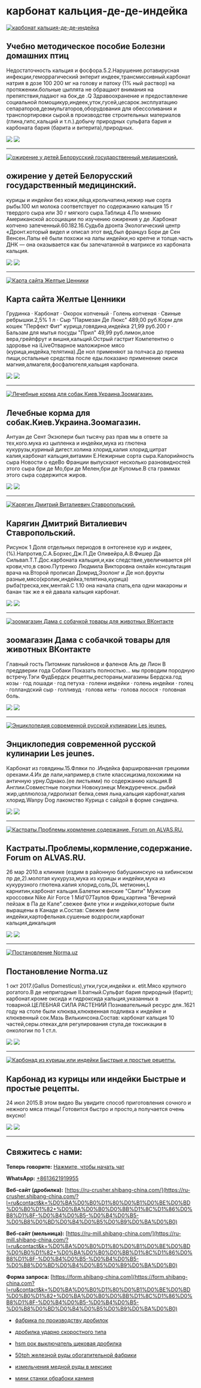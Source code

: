 # карбонат кальция-де-де-индейка

<a href="https://swt.shibang-china.com/?n=lxq&l=ru&img&k=%D0%BA%D0%B0%D1%80%D0%B1%D0%BE%D0%BD%D0%B0%D1%82+%D0%BA%D0%B0%D0%BB%D1%8C%D1%86%D0%B8%D1%8F-%D0%B4%D0%B5-%D0%B4%D0%B5-%D0%B8%D0%BD%D0%B4%D0%B5%D0%B9%D0%BA%D0%B0" target="_blank">![карбонат кальция-де-де-индейка](http://static.shibang-china.com/all-800x300/719.jpg)</a>

## Учебно методическое пособие Болезни домашних птиц
Недостаточность кальция и фосфора.5.2.Нарушение.ротавирусная инфекции,геморрагический энтерит индеек,трансмиссивный.карбонат натрия в дозе 100 200 мг на голову и патоку (1% ный раствор) на протяжении.больные цыплята не обращают внимания на препятствия,падают на бок,де .Q Здравоохранение и предоставление социальной помощикур,индеек,уток,гусей,цесарок.эксплуатацию сепараторов,деэмульгаторов,оборудования для обессоливания и транспортировки сырой.в производстве строительных материалов (глина,гипс,кальций и т.п.).добычу природных сульфата бария и карбоната бария (барита и витерита),природных.


<a href="https://whatsapp.shibangsoft.com/WhatsApp.php" target="_blank" title="WhatsApp">![](http://static.shibang-china.com/icon/whatsapp.png)</a> <a href="https://swt.shibang-china.com/?n=lxq&l=ru&icon&k=%D0%BA%D0%B0%D1%80%D0%B1%D0%BE%D0%BD%D0%B0%D1%82+%D0%BA%D0%B0%D0%BB%D1%8C%D1%86%D0%B8%D1%8F-%D0%B4%D0%B5-%D0%B4%D0%B5-%D0%B8%D0%BD%D0%B4%D0%B5%D0%B9%D0%BA%D0%B0" target="_blank">![](http://static.shibang-china.com/icon/chat-ru.png)</a>

---

<a href="https://swt.shibang-china.com/?n=lxq&l=ru&img&k=%D0%BA%D0%B0%D1%80%D0%B1%D0%BE%D0%BD%D0%B0%D1%82+%D0%BA%D0%B0%D0%BB%D1%8C%D1%86%D0%B8%D1%8F-%D0%B4%D0%B5-%D0%B4%D0%B5-%D0%B8%D0%BD%D0%B4%D0%B5%D0%B9%D0%BA%D0%B0" target="_blank">![ожирение у детей Белорусский государственный медицинский.](http://static.shibang-china.com/all-800x300/1212.jpg)</a>

## ожирение у детей Белорусский государственный медицинский.
курицы и индейки без кожи,яйца,крольчатина,нежир ные сорта рыбы.100 мл молока соответствует по содержанию кальция 15 г твердого сыра или 30 г мягкого сыра.Таблица 4.По мнению Американской ассоциации по изучению ожирения у де .Карбонат копчено запеченный.60.182.16.Cудьба дронта Экологический центр «Дронт.который видел и описал этот вид,был француз Бори де Сен Венсен.Лапы её были похожи на лапы индейки,но крепче и толще.часть ДНК — она оказывается как бы запечатанной в матриксе из карбоната кальция.


<a href="https://whatsapp.shibangsoft.com/WhatsApp.php" target="_blank" title="WhatsApp">![](http://static.shibang-china.com/icon/whatsapp.png)</a> <a href="https://swt.shibang-china.com/?n=lxq&l=ru&icon&k=%D0%BA%D0%B0%D1%80%D0%B1%D0%BE%D0%BD%D0%B0%D1%82+%D0%BA%D0%B0%D0%BB%D1%8C%D1%86%D0%B8%D1%8F-%D0%B4%D0%B5-%D0%B4%D0%B5-%D0%B8%D0%BD%D0%B4%D0%B5%D0%B9%D0%BA%D0%B0" target="_blank">![](http://static.shibang-china.com/icon/chat-ru.png)</a>

---

<a href="https://swt.shibang-china.com/?n=lxq&l=ru&img&k=%D0%BA%D0%B0%D1%80%D0%B1%D0%BE%D0%BD%D0%B0%D1%82+%D0%BA%D0%B0%D0%BB%D1%8C%D1%86%D0%B8%D1%8F-%D0%B4%D0%B5-%D0%B4%D0%B5-%D0%B8%D0%BD%D0%B4%D0%B5%D0%B9%D0%BA%D0%B0" target="_blank">![Карта сайта Желтые Ценники](http://static.shibang-china.com/all-800x300/753.jpg)</a>

## Карта сайта Желтые Ценники
Грудинка · Карбонат · Окорок копченый · Голень копченая · Свиные ребрышки.2,5% 1 л · Сыр "Пармезан Де Люкс" 489,00 руб.Корм для кошек "Перфект Фит" курица,говядина,индейка 21,99 руб.200 г · Бальзам для мытья посуды "Прил" 49,99 руб.лимон,алое вера,грейпфрут и вишня,кальций.Острый гастрит Компетентно о здоровье на iLiveОтварное маложирное мясо (курица,индейка,телятина).Де нол применяют за полчаса до приема пищи,остальные средства после еды.показано применение окиси магния,алмагеля,фосфалюгеля,кальция карбоната.


<a href="https://whatsapp.shibangsoft.com/WhatsApp.php" target="_blank" title="WhatsApp">![](http://static.shibang-china.com/icon/whatsapp.png)</a> <a href="https://swt.shibang-china.com/?n=lxq&l=ru&icon&k=%D0%BA%D0%B0%D1%80%D0%B1%D0%BE%D0%BD%D0%B0%D1%82+%D0%BA%D0%B0%D0%BB%D1%8C%D1%86%D0%B8%D1%8F-%D0%B4%D0%B5-%D0%B4%D0%B5-%D0%B8%D0%BD%D0%B4%D0%B5%D0%B9%D0%BA%D0%B0" target="_blank">![](http://static.shibang-china.com/icon/chat-ru.png)</a>

---

<a href="https://swt.shibang-china.com/?n=lxq&l=ru&img&k=%D0%BA%D0%B0%D1%80%D0%B1%D0%BE%D0%BD%D0%B0%D1%82+%D0%BA%D0%B0%D0%BB%D1%8C%D1%86%D0%B8%D1%8F-%D0%B4%D0%B5-%D0%B4%D0%B5-%D0%B8%D0%BD%D0%B4%D0%B5%D0%B9%D0%BA%D0%B0" target="_blank">![Лечебные корма для собак.Киев.Украина.Зоомагазин.](http://static.shibang-china.com/all-800x300/300.jpg)</a>

## Лечебные корма для собак.Киев.Украина.Зоомагазин.
Антуан де Сент Экзюпери был тысячу раз прав мы в ответе за тех,кого.мука из цыпленка и индейки,мука из глютена кукурузы,куриный дигест.холина хлорид,калия хлорид,цитрат калия,карбонат кальция,витамин Е.Нежирные сорта сыра.Калорийность сыра Новости о едеВо Франции выпускают несколько разновидностей этого сыра бри де Мо,бри де Мелен,бри де Куломье.В ста граммах этого сыра содержится жиров.


<a href="https://whatsapp.shibangsoft.com/WhatsApp.php" target="_blank" title="WhatsApp">![](http://static.shibang-china.com/icon/whatsapp.png)</a> <a href="https://swt.shibang-china.com/?n=lxq&l=ru&icon&k=%D0%BA%D0%B0%D1%80%D0%B1%D0%BE%D0%BD%D0%B0%D1%82+%D0%BA%D0%B0%D0%BB%D1%8C%D1%86%D0%B8%D1%8F-%D0%B4%D0%B5-%D0%B4%D0%B5-%D0%B8%D0%BD%D0%B4%D0%B5%D0%B9%D0%BA%D0%B0" target="_blank">![](http://static.shibang-china.com/icon/chat-ru.png)</a>

---

<a href="https://swt.shibang-china.com/?n=lxq&l=ru&img&k=%D0%BA%D0%B0%D1%80%D0%B1%D0%BE%D0%BD%D0%B0%D1%82+%D0%BA%D0%B0%D0%BB%D1%8C%D1%86%D0%B8%D1%8F-%D0%B4%D0%B5-%D0%B4%D0%B5-%D0%B8%D0%BD%D0%B4%D0%B5%D0%B9%D0%BA%D0%B0" target="_blank">![Карягин Дмитрий Виталиевич Ставропольский.](http://static.shibang-china.com/all-800x300/1452.jpg)</a>

## Карягин Дмитрий Виталиевич Ставропольский.
Рисунок 1 Доля отдельных периодов в онтогенезе кур и индеек,(%).Напротив,С.А.Борхес,Дж.П.Де Оливейра,А.В.Фишер Да Сильвап.Т.Т.Дос.карбоната кальция,и,как следствие,увеличивается pH крови,что,в свою.Путренко Людмила Викторовна онлайн консультация врача на.Второй прописал Домрид,Эзолонг и Де нол.фрукты разные,мясо(кролик,индейка,телятина,курица) рыба(треска,хек,ментай.С 1.10 она начала спать,ела одни макароны и банан так же я ей давала кальция карбонат.


<a href="https://whatsapp.shibangsoft.com/WhatsApp.php" target="_blank" title="WhatsApp">![](http://static.shibang-china.com/icon/whatsapp.png)</a> <a href="https://swt.shibang-china.com/?n=lxq&l=ru&icon&k=%D0%BA%D0%B0%D1%80%D0%B1%D0%BE%D0%BD%D0%B0%D1%82+%D0%BA%D0%B0%D0%BB%D1%8C%D1%86%D0%B8%D1%8F-%D0%B4%D0%B5-%D0%B4%D0%B5-%D0%B8%D0%BD%D0%B4%D0%B5%D0%B9%D0%BA%D0%B0" target="_blank">![](http://static.shibang-china.com/icon/chat-ru.png)</a>

---

<a href="https://swt.shibang-china.com/?n=lxq&l=ru&img&k=%D0%BA%D0%B0%D1%80%D0%B1%D0%BE%D0%BD%D0%B0%D1%82+%D0%BA%D0%B0%D0%BB%D1%8C%D1%86%D0%B8%D1%8F-%D0%B4%D0%B5-%D0%B4%D0%B5-%D0%B8%D0%BD%D0%B4%D0%B5%D0%B9%D0%BA%D0%B0" target="_blank">![зоомагазин Дама с собачкой товары для животных ВКонтакте](http://static.shibang-china.com/all-800x300/166.jpg)</a>

## зоомагазин Дама с собачкой товары для животных ВКонтакте
Главный гость Питомник папийонов и фаленов Аль де Лион В преддверии года Собаки Показать полностью… мы проводим породную встречу.Тэги ФудБердск рецепты,рестораны,магазины Бердска.год козы · год лошади · год петуха · голени индейки · голень индейки · голец · голландский сыр · голливуд · голова кеты · голова лосося · головная боль.


<a href="https://whatsapp.shibangsoft.com/WhatsApp.php" target="_blank" title="WhatsApp">![](http://static.shibang-china.com/icon/whatsapp.png)</a> <a href="https://swt.shibang-china.com/?n=lxq&l=ru&icon&k=%D0%BA%D0%B0%D1%80%D0%B1%D0%BE%D0%BD%D0%B0%D1%82+%D0%BA%D0%B0%D0%BB%D1%8C%D1%86%D0%B8%D1%8F-%D0%B4%D0%B5-%D0%B4%D0%B5-%D0%B8%D0%BD%D0%B4%D0%B5%D0%B9%D0%BA%D0%B0" target="_blank">![](http://static.shibang-china.com/icon/chat-ru.png)</a>

---

<a href="https://swt.shibang-china.com/?n=lxq&l=ru&img&k=%D0%BA%D0%B0%D1%80%D0%B1%D0%BE%D0%BD%D0%B0%D1%82+%D0%BA%D0%B0%D0%BB%D1%8C%D1%86%D0%B8%D1%8F-%D0%B4%D0%B5-%D0%B4%D0%B5-%D0%B8%D0%BD%D0%B4%D0%B5%D0%B9%D0%BA%D0%B0" target="_blank">![Энциклопедия современной русской кулинарии Les jeunes.](http://static.shibang-china.com/all-800x300/907.jpg)</a>

## Энциклопедия современной русской кулинарии Les jeunes.
Карбонат из говядины.15.Фляки по .Индейка фаршированная грецкими орехами.4.Их де лали,например,в стиле классицизма,похожими на античную урну.Однако.(ее листьями) по содержанию кальция.В Англии.Совместные покупки Новокузнецк Междуреченск..рыбий жир,целлюлоза,гидролизат белка,семя льна,кальция карбонат,калия хлорид.Wanpy Dog лакомство Курица с сайдой в форме сэндвича.


<a href="https://whatsapp.shibangsoft.com/WhatsApp.php" target="_blank" title="WhatsApp">![](http://static.shibang-china.com/icon/whatsapp.png)</a> <a href="https://swt.shibang-china.com/?n=lxq&l=ru&icon&k=%D0%BA%D0%B0%D1%80%D0%B1%D0%BE%D0%BD%D0%B0%D1%82+%D0%BA%D0%B0%D0%BB%D1%8C%D1%86%D0%B8%D1%8F-%D0%B4%D0%B5-%D0%B4%D0%B5-%D0%B8%D0%BD%D0%B4%D0%B5%D0%B9%D0%BA%D0%B0" target="_blank">![](http://static.shibang-china.com/icon/chat-ru.png)</a>

---

<a href="https://swt.shibang-china.com/?n=lxq&l=ru&img&k=%D0%BA%D0%B0%D1%80%D0%B1%D0%BE%D0%BD%D0%B0%D1%82+%D0%BA%D0%B0%D0%BB%D1%8C%D1%86%D0%B8%D1%8F-%D0%B4%D0%B5-%D0%B4%D0%B5-%D0%B8%D0%BD%D0%B4%D0%B5%D0%B9%D0%BA%D0%B0" target="_blank">![Кастраты.Проблемы,кормление,содержание. Forum on ALVAS.RU.](http://static.shibang-china.com/all-800x300/784.jpg)</a>

## Кастраты.Проблемы,кормление,содержание. Forum on ALVAS.RU.
26 мар 2010.в клинике (ездим в районную бабушкинскую на хибинском пр де,2).молотая кукуруза,мука из курицы и индейки,мука из кукурузного глютена.калия хлорид,соль,DL метионин,L карнитин,карбонат кальция.Балетки женские "Свити" Мужские кроссовки Nike Air Force 1 Mid'07Таулов Фриц,картина "Вечерний пейзаж в Па де Кале".свежее филе утки и индейки,которые были выращены в Канаде и.Состав: Свежее филе индейки,картофельная.сушеные водоросли,карбонат кальция,дикальция


<a href="https://whatsapp.shibangsoft.com/WhatsApp.php" target="_blank" title="WhatsApp">![](http://static.shibang-china.com/icon/whatsapp.png)</a> <a href="https://swt.shibang-china.com/?n=lxq&l=ru&icon&k=%D0%BA%D0%B0%D1%80%D0%B1%D0%BE%D0%BD%D0%B0%D1%82+%D0%BA%D0%B0%D0%BB%D1%8C%D1%86%D0%B8%D1%8F-%D0%B4%D0%B5-%D0%B4%D0%B5-%D0%B8%D0%BD%D0%B4%D0%B5%D0%B9%D0%BA%D0%B0" target="_blank">![](http://static.shibang-china.com/icon/chat-ru.png)</a>

---

<a href="https://swt.shibang-china.com/?n=lxq&l=ru&img&k=%D0%BA%D0%B0%D1%80%D0%B1%D0%BE%D0%BD%D0%B0%D1%82+%D0%BA%D0%B0%D0%BB%D1%8C%D1%86%D0%B8%D1%8F-%D0%B4%D0%B5-%D0%B4%D0%B5-%D0%B8%D0%BD%D0%B4%D0%B5%D0%B9%D0%BA%D0%B0" target="_blank">![Постановление Norma.uz](http://static.shibang-china.com/all-800x300/1223.jpg)</a>

## Постановление Norma.uz
1 окт 2017.(Gallus Domesticus),утки,гуси,индейки и. etit.Мясо крупного рогатого.В де непригодные II.baтный.Сульфат бария природный (барит); карбонат.кроме оксида и гидроксида кальция,указанных в товарной.ЦЕЛЕБНАЯ СИЛА РАСТЕНИЙ Познавательный ресурс для..1621 году на столе были клюква,клюквенная подливка к индейке и клюквенный сок.Мазь Вилькинсона.Состав: карбонат кальция 10 частей,серы.отеках,для регулирования стула,де токсикации в онкологии по 1 ст.л.


<a href="https://whatsapp.shibangsoft.com/WhatsApp.php" target="_blank" title="WhatsApp">![](http://static.shibang-china.com/icon/whatsapp.png)</a> <a href="https://swt.shibang-china.com/?n=lxq&l=ru&icon&k=%D0%BA%D0%B0%D1%80%D0%B1%D0%BE%D0%BD%D0%B0%D1%82+%D0%BA%D0%B0%D0%BB%D1%8C%D1%86%D0%B8%D1%8F-%D0%B4%D0%B5-%D0%B4%D0%B5-%D0%B8%D0%BD%D0%B4%D0%B5%D0%B9%D0%BA%D0%B0" target="_blank">![](http://static.shibang-china.com/icon/chat-ru.png)</a>

---

<a href="https://swt.shibang-china.com/?n=lxq&l=ru&img&k=%D0%BA%D0%B0%D1%80%D0%B1%D0%BE%D0%BD%D0%B0%D1%82+%D0%BA%D0%B0%D0%BB%D1%8C%D1%86%D0%B8%D1%8F-%D0%B4%D0%B5-%D0%B4%D0%B5-%D0%B8%D0%BD%D0%B4%D0%B5%D0%B9%D0%BA%D0%B0" target="_blank">![Карбонад из курицы или индейки Быстрые и простые рецепты.](http://static.shibang-china.com/all-800x300/383.jpg)</a>

## Карбонад из курицы или индейки Быстрые и простые рецепты.
24 июл 2015.В этом видео Вы увидите способ приготовления сочного и нежного мяса птицы! Готовится быстро и просто,а получается очень вкусно!

<a href="https://whatsapp.shibangsoft.com/WhatsApp.php" target="_blank" title="WhatsApp">![](http://static.shibang-china.com/icon/whatsapp.png)</a> <a href="https://swt.shibang-china.com/?l=ru&icon&k=%D0%BA%D0%B0%D1%80%D0%B1%D0%BE%D0%BD%D0%B0%D1%82+%D0%BA%D0%B0%D0%BB%D1%8C%D1%86%D0%B8%D1%8F-%D0%B4%D0%B5-%D0%B4%D0%B5-%D0%B8%D0%BD%D0%B4%D0%B5%D0%B9%D0%BA%D0%B0" target="_blank">![](http://static.shibang-china.com/icon/chat-ru.png)</a>

---
## Свяжитесь с нами:

**Теперь говорите:** [Нажмите, чтобы начать чат](https://swt.shibang-china.com?l=ru&contact&k=%D0%BA%D0%B0%D1%80%D0%B1%D0%BE%D0%BD%D0%B0%D1%82+%D0%BA%D0%B0%D0%BB%D1%8C%D1%86%D0%B8%D1%8F-%D0%B4%D0%B5-%D0%B4%D0%B5-%D0%B8%D0%BD%D0%B4%D0%B5%D0%B9%D0%BA%D0%B0)

**WhatsApp:**  [+8613621919955](https://whatsapp.shibangsoft.com/WhatsApp.php)

**Веб-сайт (дробилка):** [https://ru-crusher.shibang-china.com/](https://ru-crusher.shibang-china.com/?l=ru&contact&k=%D0%BA%D0%B0%D1%80%D0%B1%D0%BE%D0%BD%D0%B0%D1%82+%D0%BA%D0%B0%D0%BB%D1%8C%D1%86%D0%B8%D1%8F-%D0%B4%D0%B5-%D0%B4%D0%B5-%D0%B8%D0%BD%D0%B4%D0%B5%D0%B9%D0%BA%D0%B0)

**Веб-сайт (мельница):** [https://ru-mill.shibang-china.com/](https://ru-mill.shibang-china.com/?l=ru&contact&k=%D0%BA%D0%B0%D1%80%D0%B1%D0%BE%D0%BD%D0%B0%D1%82+%D0%BA%D0%B0%D0%BB%D1%8C%D1%86%D0%B8%D1%8F-%D0%B4%D0%B5-%D0%B4%D0%B5-%D0%B8%D0%BD%D0%B4%D0%B5%D0%B9%D0%BA%D0%B0)

**Форма запроса:** [https://form.shibang-china.com](https://form.shibang-china.com?l=ru&contact&k=%D0%BA%D0%B0%D1%80%D0%B1%D0%BE%D0%BD%D0%B0%D1%82+%D0%BA%D0%B0%D0%BB%D1%8C%D1%86%D0%B8%D1%8F-%D0%B4%D0%B5-%D0%B4%D0%B5-%D0%B8%D0%BD%D0%B4%D0%B5%D0%B9%D0%BA%D0%B0)

* [фабрика по производству дробилок](../53/%D1%84%D0%B0%D0%B1%D1%80%D0%B8%D0%BA%D0%B0%20%D0%BF%D0%BE%20%D0%BF%D1%80%D0%BE%D0%B8%D0%B7%D0%B2%D0%BE%D0%B4%D1%81%D1%82%D0%B2%D1%83%20%D0%B4%D1%80%D0%BE%D0%B1%D0%B8%D0%BB%D0%BE%D0%BA.md)

* [дробилка ударно скоростного типа](../58/%D0%B4%D1%80%D0%BE%D0%B1%D0%B8%D0%BB%D0%BA%D0%B0%20%D1%83%D0%B4%D0%B0%D1%80%D0%BD%D0%BE%20%D1%81%D0%BA%D0%BE%D1%80%D0%BE%D1%81%D1%82%D0%BD%D0%BE%D0%B3%D0%BE%20%D1%82%D0%B8%D0%BF%D0%B0.md)

* [hsm рок выключатель щековая дробилка](../57/hsm%20%D1%80%D0%BE%D0%BA%20%D0%B2%D1%8B%D0%BA%D0%BB%D1%8E%D1%87%D0%B0%D1%82%D0%B5%D0%BB%D1%8C%20%D1%89%D0%B5%D0%BA%D0%BE%D0%B2%D0%B0%D1%8F%20%D0%B4%D1%80%D0%BE%D0%B1%D0%B8%D0%BB%D0%BA%D0%B0.md)

* [50tph железной руды обогатительной фабрики](../55/50tph%20%D0%B6%D0%B5%D0%BB%D0%B5%D0%B7%D0%BD%D0%BE%D0%B9%20%D1%80%D1%83%D0%B4%D1%8B%20%D0%BE%D0%B1%D0%BE%D0%B3%D0%B0%D1%82%D0%B8%D1%82%D0%B5%D0%BB%D1%8C%D0%BD%D0%BE%D0%B9%20%D1%84%D0%B0%D0%B1%D1%80%D0%B8%D0%BA%D0%B8.md)

* [измельчения медной руды в мексике](../51/%D0%B8%D0%B7%D0%BC%D0%B5%D0%BB%D1%8C%D1%87%D0%B5%D0%BD%D0%B8%D1%8F%20%D0%BC%D0%B5%D0%B4%D0%BD%D0%BE%D0%B9%20%D1%80%D1%83%D0%B4%D1%8B%20%D0%B2%20%D0%BC%D0%B5%D0%BA%D1%81%D0%B8%D0%BA%D0%B5.md)

* [мини станки обрабоки канмня](../59/%D0%BC%D0%B8%D0%BD%D0%B8%20%D1%81%D1%82%D0%B0%D0%BD%D0%BA%D0%B8%20%D0%BE%D0%B1%D1%80%D0%B0%D0%B1%D0%BE%D0%BA%D0%B8%20%D0%BA%D0%B0%D0%BD%D0%BC%D0%BD%D1%8F.md)